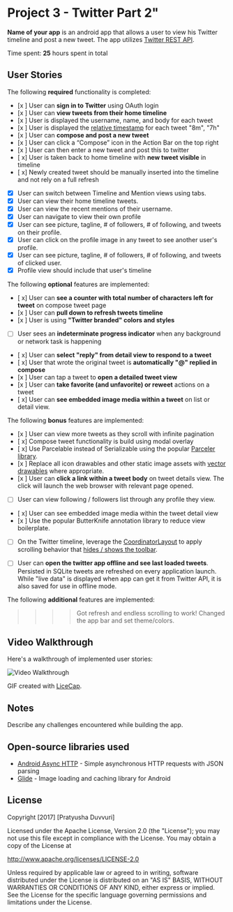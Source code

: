 # Project 3 - Twitter Part 2"

**Name of your app** is an android app that allows a user to view his Twitter timeline and post a new tweet. The app utilizes [Twitter REST API](https://dev.twitter.com/rest/public).

Time spent: **25** hours spent in total

## User Stories

The following **required** functionality is completed:

* [x ]	User can **sign in to Twitter** using OAuth login
* [x ]	User can **view tweets from their home timeline**
* [x ] User is displayed the username, name, and body for each tweet
* [x ] User is displayed the [relative timestamp](https://gist.github.com/nesquena/f786232f5ef72f6e10a7) for each tweet "8m", "7h"
* [x ] User can **compose and post a new tweet**
* [x ] User can click a “Compose” icon in the Action Bar on the top right
* [x ] User can then enter a new tweet and post this to twitter
* [ x] User is taken back to home timeline with **new tweet visible** in timeline
* [ x] Newly created tweet should be manually inserted into the timeline and not rely on a full refresh

* [x] User can switch between Timeline and Mention views using tabs. 
* [x] User can view their home timeline tweets.
* [x] User can view the recent mentions of their username.
* [x] User can navigate to view their own profile
* [x] User can see picture, tagline, # of followers, # of following, and tweets on their profile.
* [x] User can click on the profile image in any tweet to see another user's profile.
* [x] User can see picture, tagline, # of followers, # of following, and tweets of clicked user.
* [x] Profile view should include that user's timeline

The following **optional** features are implemented:

* [ x] User can **see a counter with total number of characters left for tweet** on compose tweet page
* [x ] User can **pull down to refresh tweets timeline**
* [x ] User is using **"Twitter branded" colors and styles**
* [ ] User sees an **indeterminate progress indicator** when any background or network task is happening
* [ x] User can **select "reply" from detail view to respond to a tweet**
* [ x] User that wrote the original tweet is **automatically "@" replied in compose**
* [x ] User can tap a tweet to **open a detailed tweet view**
* [x ] User can **take favorite (and unfavorite) or reweet** actions on a tweet
* [ x] User can **see embedded image media within a tweet** on list or detail view.



The following **bonus** features are implemented:

* [x ] User can view more tweets as they scroll with infinite pagination
* [ x] Compose tweet functionality is build using modal overlay
* [ x] Use Parcelable instead of Serializable using the popular [Parceler library](http://guides.codepath.com/android/Using-Parceler).
* [x ] Replace all icon drawables and other static image assets with [vector drawables](http://guides.codepath.com/android/Drawables#vector-drawables) where appropriate.
* [x ] User can **click a link within a tweet body** on tweet details view. The click will launch the web browser with relevant page opened.
* [ ] User can view following / followers list through any profile they view.
* [ x] User can see embedded image media within the tweet detail view
* [x ] Use the popular ButterKnife annotation library to reduce view boilerplate.
* [ ] On the Twitter timeline, leverage the [CoordinatorLayout](http://guides.codepath.com/android/Handling-Scrolls-with-CoordinatorLayout#responding-to-scroll-events) to apply scrolling behavior that [hides / shows the toolbar](http://guides.codepath.com/android/Using-the-App-ToolBar#reacting-to-scroll).
* [ ] User can **open the twitter app offline and see last loaded tweets**. Persisted in SQLite tweets are refreshed on every application launch. While "live data" is displayed when app can get it from Twitter API, it is also saved for use in offline mode.


The following **additional** features are implemented:

>>>>Got refresh and endless scrolling to work! Changed the app bar and set theme/colors.

## Video Walkthrough

Here's a walkthrough of implemented user stories:

<img src='https://github.com/Pratyusha-Duvvuri/FinalTwitterPart2/blob/master/demo12321.mp4' title='Demo12321' width='' alt='Video Walkthrough' />

GIF created with [LiceCap](http://www.cockos.com/licecap/).

## Notes

Describe any challenges encountered while building the app.

## Open-source libraries used

- [Android Async HTTP](https://github.com/loopj/android-async-http) - Simple asynchronous HTTP requests with JSON parsing
- [Glide](https://github.com/bumptech/glide) - Image loading and caching library for Android

## License

Copyright [2017] [Pratyusha Duvvuri]

Licensed under the Apache License, Version 2.0 (the "License");
you may not use this file except in compliance with the License.
You may obtain a copy of the License at

http://www.apache.org/licenses/LICENSE-2.0

Unless required by applicable law or agreed to in writing, software
distributed under the License is distributed on an "AS IS" BASIS,
WITHOUT WARRANTIES OR CONDITIONS OF ANY KIND, either express or implied.
See the License for the specific language governing permissions and
limitations under the License.
